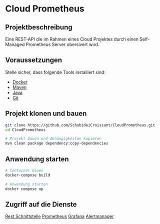 # Cloud Prometheus
## Projektbeschreibung
Eine REST-API die im Rahmen eines Cloud Projektes durch einen Self-Managed Prometheus Server obersivert wird.

## Voraussetzungen
Stelle sicher, dass folgende Tools installiert sind:

- [Docker](https://www.docker.com/)
- [Maven](https://maven.apache.org/)
- [Java](https://adoptium.net/)
- [Git](https://git-scm.com/)

## Projekt klonen und bauen

```bash
git clone https://github.com/SchubideiCroissant/CloudPrometheus.git
cd CloudPrometheus

# Projekt bauen und Abhängigkeiten kopieren
mvn clean package dependency:copy-dependencies
```

## Anwendung starten

```bash
# Container bauen
docker-compose build

# Anwendung starten
docker compose up
```

## Zugriff auf die Dienste

[Rest Schnittstelle](http://localhost:8080/rest/artikel/)
[Prometheus](http://localhost:9090/) 
[Grafana](http://localhost:3000/)
[Alertmanager](http://localhost:9093/)
